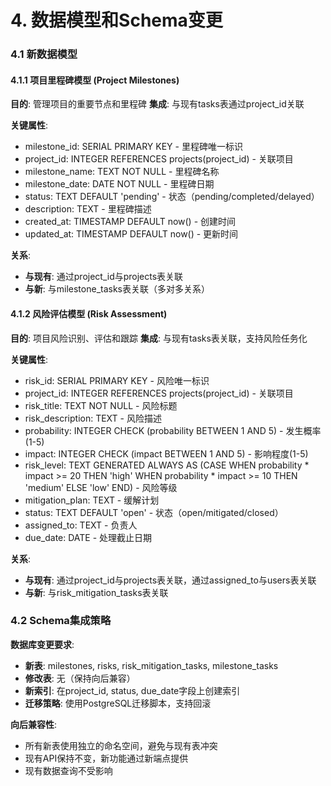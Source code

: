 # 4. 数据模型和Schema变更

### 4.1 新数据模型

#### 4.1.1 项目里程碑模型 (Project Milestones)

**目的**: 管理项目的重要节点和里程碑
**集成**: 与现有tasks表通过project_id关联

**关键属性**:
- milestone_id: SERIAL PRIMARY KEY - 里程碑唯一标识
- project_id: INTEGER REFERENCES projects(project_id) - 关联项目
- milestone_name: TEXT NOT NULL - 里程碑名称
- milestone_date: DATE NOT NULL - 里程碑日期
- status: TEXT DEFAULT 'pending' - 状态（pending/completed/delayed）
- description: TEXT - 里程碑描述
- created_at: TIMESTAMP DEFAULT now() - 创建时间
- updated_at: TIMESTAMP DEFAULT now() - 更新时间

**关系**:
- **与现有**: 通过project_id与projects表关联
- **与新**: 与milestone_tasks表关联（多对多关系）

#### 4.1.2 风险评估模型 (Risk Assessment)

**目的**: 项目风险识别、评估和跟踪
**集成**: 与现有tasks表关联，支持风险任务化

**关键属性**:
- risk_id: SERIAL PRIMARY KEY - 风险唯一标识
- project_id: INTEGER REFERENCES projects(project_id) - 关联项目
- risk_title: TEXT NOT NULL - 风险标题
- risk_description: TEXT - 风险描述
- probability: INTEGER CHECK (probability BETWEEN 1 AND 5) - 发生概率(1-5)
- impact: INTEGER CHECK (impact BETWEEN 1 AND 5) - 影响程度(1-5)
- risk_level: TEXT GENERATED ALWAYS AS (CASE WHEN probability * impact >= 20 THEN 'high' WHEN probability * impact >= 10 THEN 'medium' ELSE 'low' END) - 风险等级
- mitigation_plan: TEXT - 缓解计划
- status: TEXT DEFAULT 'open' - 状态（open/mitigated/closed）
- assigned_to: TEXT - 负责人
- due_date: DATE - 处理截止日期

**关系**:
- **与现有**: 通过project_id与projects表关联，通过assigned_to与users表关联
- **与新**: 与risk_mitigation_tasks表关联

### 4.2 Schema集成策略

**数据库变更要求**:
- **新表**: milestones, risks, risk_mitigation_tasks, milestone_tasks
- **修改表**: 无（保持向后兼容）
- **新索引**: 在project_id, status, due_date字段上创建索引
- **迁移策略**: 使用PostgreSQL迁移脚本，支持回滚

**向后兼容性**:
- 所有新表使用独立的命名空间，避免与现有表冲突
- 现有API保持不变，新功能通过新端点提供
- 现有数据查询不受影响
